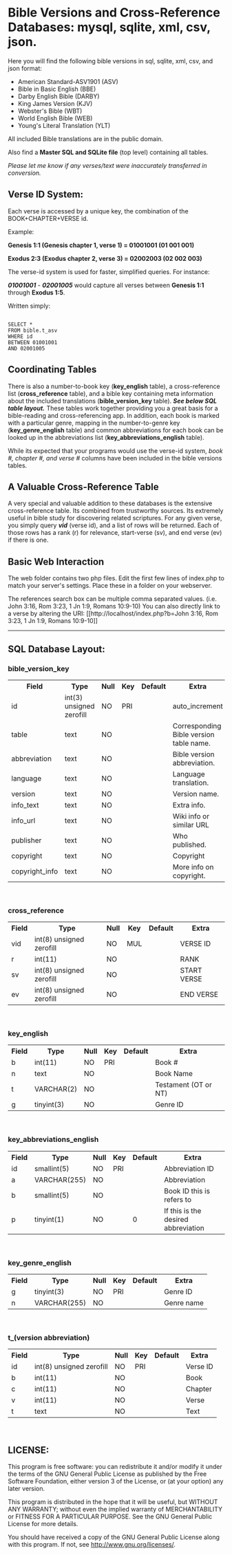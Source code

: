 Bible Versions and Cross-Reference Databases: mysql, sqlite, xml, csv, json.
===============

Here you will find the following bible versions in sql, sqlite, xml, csv, and json format:

- American Standard-ASV1901 (ASV)
- Bible in Basic English (BBE)
- Darby English Bible (DARBY)
- King James Version (KJV)
- Webster's Bible (WBT)
- World English Bible (WEB)
- Young's Literal Translation (YLT)

All included Bible translations are in the public domain. 

Also find a **Master SQL and SQLite file** (top level) containing all tables.


*Please let me know if any verses/text were inaccurately transferred in conversion.*

Verse ID System:
-------------------

Each verse is accessed by a unique key, the combination of the BOOK+CHAPTER+VERSE id.

Example: 

**Genesis 1:1 (Genesis chapter 1, verse 1) = 01001001 (01 001 001)**

**Exodus 2:3 (Exodus chapter 2, verse 3) = 02002003 (02 002 003)** 

The verse-id system is used for faster, simplified queries. For instance:

***01001001*** - ***02001005*** would capture all verses between **Genesis 1:1** through **Exodus 1:5**. 

Written simply:

<code>
SELECT *
FROM bible.t_asv
WHERE id
BETWEEN 01001001
AND 02001005
</code>

Coordinating Tables
-------------------

There is also a number-to-book key (**key_english** table), a cross-reference list (**cross_reference** table), and a bible key containing meta information about the included translations (**bible_version_key** table). ***See below SQL table layout.*** These tables work together providing you a great basis for a bible-reading and cross-referencing app. In addition, each book is marked with a particular genre, mapping in the number-to-genre key (**key_genre_english** table) and common abbreviations for each book can be looked up in the abbreviations list (**key_abbreviations_english** table).

While its expected that your programs would use the verse-id system, *book #, chapter #, and verse #* columns have been included in the bible versions tables.

A Valuable Cross-Reference Table
-------------------
A very special and valuable addition to these databases is the extensive cross-reference table. Its combined from trustworthy sources. Its extremely useful in bible study for discovering related scriptures. For any given verse, you simply query ***vid*** (verse id), and a list of rows will be returned. Each of those rows has a rank (r) for relevance, start-verse (sv), and end verse (ev) if there is one. 

Basic Web Interaction
-------------------
The web folder contains two php files. Edit the first few lines of index.php to match your server's settings. Place these in a folder on your webserver.

The references search box can be multiple comma separated values. (i.e. John 3:16, Rom 3:23, 1 Jn 1:9, Romans 10:9-10) You can also directly link to a verse by altering the URI: [[http://localhost/index.php?b=John 3:16, Rom 3:23, 1 Jn 1:9, Romans 10:9-10]]

-----------------------------

SQL Database Layout:
-------------------

<h3>bible_version_key</h3>
<table cellpadding="0" cellspacing="0" class="db-table">
   <tr>
      <th>Field</th>
      <th>Type</th>
      <th>Null</th>
      <th>Key</th>
      <th>Default</th>
      <th>Extra</th>
   </tr>
   <tr>
      <td>id</td>
      <td>int(3) unsigned zerofill</td>
      <td>NO</td>
      <td>PRI</td>
      <td></td>
      <td>auto_increment</td>
   </tr>
   <tr>
      <td>table</td>
      <td>text</td>
      <td>NO</td>
      <td></td>
      <td></td>
      <td>Corresponding Bible version table name.</td>
   </tr>
   <tr>
      <td>abbreviation</td>
      <td>text</td>
      <td>NO</td>
      <td></td>
      <td></td>
      <td>Bible version abbreviation.</td>
   </tr>
   <tr>
      <td>language</td>
      <td>text</td>
      <td>NO</td>
      <td></td>
      <td></td>
      <td>Language translation.</td>
   </tr>
   <tr>
      <td>version</td>
      <td>text</td>
      <td>NO</td>
      <td></td>
      <td></td>
      <td>Version name.</td>
   </tr>
   <tr>
      <td>info_text</td>
      <td>text</td>
      <td>NO</td>
      <td></td>
      <td></td>
      <td>Extra info.</td>
   </tr>
   <tr>
      <td>info_url</td>
      <td>text</td>
      <td>NO</td>
      <td></td>
      <td></td>
      <td>Wiki info or similar URL</td>
   </tr>
   <tr>
      <td>publisher</td>
      <td>text</td>
      <td>NO</td>
      <td></td>
      <td></td>
      <td>Who published.</td>
   </tr>
   <tr>
      <td>copyright</td>
      <td>text</td>
      <td>NO</td>
      <td></td>
      <td></td>
      <td>Copyright</td>
   </tr>
   <tr>
      <td>copyright_info</td>
      <td>text</td>
      <td>NO</td>
      <td></td>
      <td></td>
      <td>More info on copyright.</td>
   </tr>
</table>
<br />
<h3>cross_reference</h3>
<table cellpadding="0" cellspacing="0" class="db-table">
   <tr>
      <th>Field</th>
      <th>Type</th>
      <th>Null</th>
      <th>Key</th>
      <th>Default</th>
      <th>Extra</th>
   </tr>
   <tr>
      <td>vid</td>
      <td>int(8) unsigned zerofill</td>
      <td>NO</td>
      <td>MUL</td>
      <td></td>
      <td>VERSE ID</td>
   </tr>
   <tr>
      <td>r</td>
      <td>int(11)</td>
      <td>NO</td>
      <td></td>
      <td></td>
      <td>RANK</td>
   </tr>
   <tr>
      <td>sv</td>
      <td>int(8) unsigned zerofill</td>
      <td>NO</td>
      <td></td>
      <td></td>
      <td>START VERSE</td>
   </tr>
   <tr>
      <td>ev</td>
      <td>int(8) unsigned zerofill</td>
      <td>NO</td>
      <td></td>
      <td></td>
      <td>END VERSE</td>
   </tr>
</table>
<br />
<h3>key_english</h3>
<table cellpadding="0" cellspacing="0" class="db-table">
   <tr>
      <th>Field</th>
      <th>Type</th>
      <th>Null</th>
      <th>Key</th>
      <th>Default</th>
      <th>Extra</th>
   </tr>
   <tr>
      <td>b</td>
      <td>int(11)</td>
      <td>NO</td>
      <td>PRI</td>
      <td></td>
      <td>Book #</td>
   </tr>
   <tr>
      <td>n</td>
      <td>text</td>
      <td>NO</td>
      <td></td>
      <td></td>
      <td>Book Name</td>
   </tr>
   <tr>
      <td>t</td>
      <td>VARCHAR(2)</td>
      <td>NO</td>
      <td></td>
      <td></td>
      <td>Testament (OT or NT)</td>
   </tr>
   <tr>
      <td>g</td>
      <td>tinyint(3)</td>
      <td>NO</td>
      <td></td>
      <td></td>
      <td>Genre ID</td>
   </tr>
</table>
<br />
<h3>key_abbreviations_english</h3>
<table cellpadding="0" cellspacing="0" class="db-table">
   <tr>
      <th>Field</th>
      <th>Type</th>
      <th>Null</th>
      <th>Key</th>
      <th>Default</th>
      <th>Extra</th>
   </tr>
   <tr>
      <td>id</td>
      <td>smallint(5)</td>
      <td>NO</td>
      <td>PRI</td>
      <td></td>
      <td>Abbreviation ID</td>
   </tr>
   <tr>
      <td>a</td>
      <td>VARCHAR(255)</td>
      <td>NO</td>
      <td></td>
      <td></td>
      <td>Abbreviation</td>
   </tr>
   <tr>
      <td>b</td>
      <td>smallint(5)</td>
      <td>NO</td>
      <td></td>
      <td></td>
      <td>Book ID this is refers to</td>
   </tr>
   <tr>
      <td>p</td>
      <td>tinyint(1)</td>
      <td>NO</td>
      <td></td>
      <td>0</td>
      <td>If this is the desired abbreviation</td>
   </tr>
</table>
<br />
<h3>key_genre_english</h3>
<table cellpadding="0" cellspacing="0" class="db-table">
   <tr>
      <th>Field</th>
      <th>Type</th>
      <th>Null</th>
      <th>Key</th>
      <th>Default</th>
      <th>Extra</th>
   </tr>
   <tr>
      <td>g</td>
      <td>tinyint(3)</td>
      <td>NO</td>
      <td>PRI</td>
      <td></td>
      <td>Genre ID</td>
   </tr>
   <tr>
      <td>n</td>
      <td>VARCHAR(255)</td>
      <td>NO</td>
      <td></td>
      <td></td>
      <td>Genre name</td>
   </tr>
</table>
<br />
<h3>t_(version abbreviation)</h3>
<table cellpadding="0" cellspacing="0" class="db-table">
   <tr>
      <th>Field</th>
      <th>Type</th>
      <th>Null</th>
      <th>Key</th>
      <th>Default
      <th>Extra</th>
   </tr>
   <tr>
      <td>id</td>
      <td>int(8) unsigned zerofill</td>
      <td>NO</td>
      <td>PRI</td>
      <td></td>
      <td>Verse ID</td>
   </tr>
   <tr>
      <td>b</td>
      <td>int(11)</td>
      <td>NO</td>
      <td></td>
      <td></td>
      <td>Book</td>
   </tr>
   <tr>
      <td>c</td>
      <td>int(11)</td>
      <td>NO</td>
      <td></td>
      <td></td>
      <td>Chapter</td>
   </tr>
   <tr>
      <td>v</td>
      <td>int(11)</td>
      <td>NO</td>
      <td></td>
      <td></td>
      <td>Verse</td>
   </tr>
   <tr>
      <td>t</td>
      <td>text</td>
      <td>NO</td>
      <td></td>
      <td></td>
      <td>Text</td>
   </tr>
</table>
<br />



LICENSE:
-------------------
This program is free software: you can redistribute it and/or modify
it under the terms of the GNU General Public License as published by
the Free Software Foundation, either version 3 of the License, or
(at your option) any later version.

This program is distributed in the hope that it will be useful,
but WITHOUT ANY WARRANTY; without even the implied warranty of
MERCHANTABILITY or FITNESS FOR A PARTICULAR PURPOSE.  See the
GNU General Public License for more details.

You should have received a copy of the GNU General Public License
along with this program.  If not, see http://www.gnu.org/licenses/.
